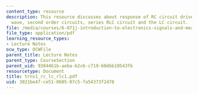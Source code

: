 ```yaml
---
content_type: resource
description: This resource discusses about response of RC circuit driven by a square
  wave, second order circuits, series RLC circuit and the LC circuit.
file: /media/courses/6-071j-introduction-to-electronics-signals-and-measurement-spring-2006/3021be47ce51060507c5fa54373f2d78_trns1_rc_lc_rlc1.pdf
file_type: application/pdf
learning_resource_types:
- Lecture Notes
ocw_type: OCWFile
parent_title: Lecture Notes
parent_type: CourseSection
parent_uid: 9384461b-aeba-b2c6-c719-60dbb10543fb
resourcetype: Document
title: trns1_rc_lc_rlc1.pdf
uid: 3021be47-ce51-0605-07c5-fa54373f2d78
---
```

